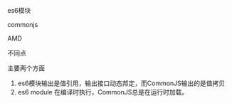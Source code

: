 es6模块


commonjs

AMD



不同点

主要两个方面
1. es6模块输出是值引用，输出接口动态邦定，而CommonJS输出的是值拷贝
2. es6 module 在编译时执行，CommonJS总是在运行时加载。



